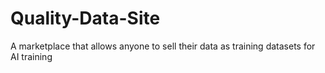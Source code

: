 # Quality-Data-Site
A marketplace that allows anyone to sell their data as training datasets for AI training
<!-- A marketplace that aggregates quality data from users into datasets, and sells to enterprise as training data. -->

